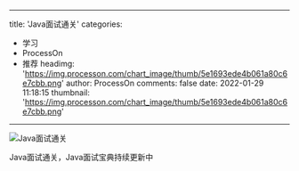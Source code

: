 
---
title: 'Java面试通关'
categories: 
 - 学习
 - ProcessOn
 - 推荐
headimg: 'https://img.processon.com/chart_image/thumb/5e1693ede4b061a80c6e7cbb.png'
author: ProcessOn
comments: false
date: 2022-01-29 11:18:15
thumbnail: 'https://img.processon.com/chart_image/thumb/5e1693ede4b061a80c6e7cbb.png'
---

<div>   
<img class="thumb" alt="Java面试通关" src="https://img.processon.com/chart_image/thumb/5e1693ede4b061a80c6e7cbb.png" referrerpolicy="no-referrer">
<p>Java面试通关，Java面试宝典持续更新中</p>  
</div>
            